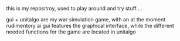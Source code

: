 this is my repositroy, used to play around and try stuff....

gui + unitalgo are my war simulation game, with an at the moment rudimentory ai
gui features the graphical interface, while the different needed functions for the game are located in unitalgo
